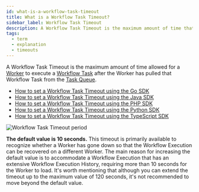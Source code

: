 ```yaml
---
id: what-is-a-workflow-task-timeout
title: What is a Workflow Task Timeout?
sidebar_label: Workflow Task Timeout
description: A Workflow Task Timeout is the maximum amount of time that the Temporal Server will wait for a Worker to start processing a Workflow Task after the Task has been pulled from the Task Queue.
tags:
  - term
  - explanation
  - timeouts
---
```


A Workflow Task Timeout is the maximum amount of time allowed for a [Worker](/concepts/what-is-a-worker) to execute a [Workflow Task](/concepts/what-is-a-workflow-task) after the Worker has pulled that Workflow Task from the [Task Queue](/concepts/what-is-a-task-queue).

- [How to set a Workflow Task Timeout using the Go SDK](/go/workflow-timeouts)
- [How to set a Workflow Task Timeout using the Java SDK](/java/workflow-timeouts)
- [How to set a Workflow Task Timeout using the PHP SDK](/php/workflow-timeouts)
- [How to set a Workflow Task Timeout using the Python SDK](/python/workflow-timeouts)
- [How to set a Workflow Task Timeout using the TypeScript SDK](/typescript/workflow-timeouts)

![Workflow Task Timeout period](/diagrams/workflow-task-timeout.svg)

**The default value is 10 seconds.**
This timeout is primarily available to recognize whether a Worker has gone down so that the Workflow Execution can be recovered on a different Worker.
The main reason for increasing the default value is to accommodate a Workflow Execution that has an extensive Workflow Execution History, requiring more than 10 seconds for the Worker to load.
It's worth mentioning that although you can extend the timeout up to the maximum value of 120 seconds, it's not recommended to move beyond the default value.

